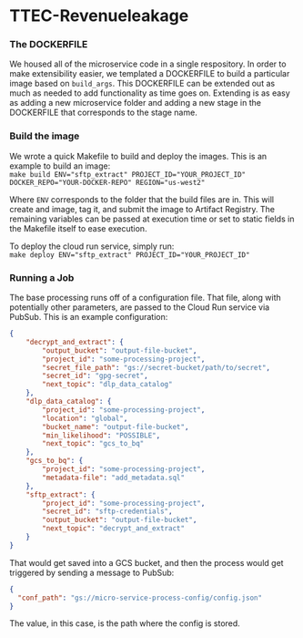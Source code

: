 # TTEC-Revenueleakage

### The DOCKERFILE
We housed all of the microservice code in a single respository. In order to make extensibility  easier, we templated a 
DOCKERFILE to build a particular image based on `build_args`. This DOCKERFILE can be extended out as much as needed to 
add functionality as time goes on. Extending is as easy as adding a new microservice folder and adding a new stage in 
the DOCKERFILE that corresponds to the stage name.

### Build the image
We wrote a quick Makefile to build and deploy the images. This is an example to build an image:  
`make build ENV="sftp_extract" PROJECT_ID="YOUR_PROJECT_ID" DOCKER_REPO="YOUR-DOCKER-REPO" REGION="us-west2"`

Where `ENV` corresponds to the folder that the build files are in. This will create and image, tag it, and submit the 
image to Artifact Registry. The remaining variables can be passed at execution time or set to static fields in the 
Makefile itself to ease execution. 

To deploy the cloud run service, simply run:  
`make deploy ENV="sftp_extract" PROJECT_ID="YOUR_PROJECT_ID"`  

### Running a Job  
The base processing runs off of a configuration file. That file, along with potentially other parameters, are passed to 
the Cloud Run service via PubSub. This is an example configuration:  
```json
{
    "decrypt_and_extract": {
        "output_bucket": "output-file-bucket",
        "project_id": "some-processing-project",
        "secret_file_path": "gs://secret-bucket/path/to/secret",
        "secret_id": "gpg-secret",
        "next_topic": "dlp_data_catalog"
    },
    "dlp_data_catalog": {
        "project_id": "some-processing-project",
        "location": "global",
        "bucket_name": "output-file-bucket",
        "min_likelihood": "POSSIBLE",
        "next_topic": "gcs_to_bq"
    },
    "gcs_to_bq": {
        "project_id": "some-processing-project",
        "metadata-file": "add_metadata.sql"
    },
    "sftp_extract": {
        "project_id": "some-processing-project",
        "secret_id": "sftp-credentials",
        "output_bucket": "output-file-bucket",
        "next_topic": "decrypt_and_extract"
    }
}
```

That would get saved into a GCS bucket, and then the process would get triggered by sending a message to PubSub:
```json
{
  "conf_path": "gs://micro-service-process-config/config.json"
} 
```
The value, in this case, is the path where the config is stored.